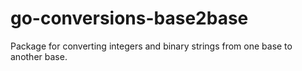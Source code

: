 # go-conversions-base2base
Package for converting integers and binary strings from one base to another base.
